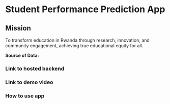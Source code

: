 # Student Performance Prediction App

## Mission

To transform education in Rwanda through research, innovation, and community engagement, achieving true educational equity for all.

**Source of Data:** 

### Link to hosted backend

### Link to demo video

### How to use app